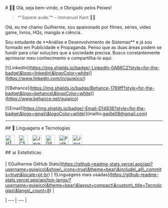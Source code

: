 \# 🙋🏻 Olá, seja bem-vindo, e Obrigado pelos Peixes!



> \*"Sapere aude."\* – Immanuel Kant 📖🔭



Olá, eu me chamo Guilherme, sou apaixonado por filmes, séries, video game, livros, HQs, mangás e ciência.

Sou estudante de \*\*Análise e Desenvolvimento de Sistemas\*\* e já sou formado em Publicidade e Propaganda. Penso que as duas áreas podem se fundir para criar soluções que a sociedade precisa. Busco constantemente aprimorar meu conhecimento e compartilha-lo aqui.



\[!\[LinkedIn](https://img.shields.io/badge/-LinkedIn-0A66C2?style=for-the-badge\&logo=linkedin\&logoColor=white)](https://www.linkedin.com/in/guiwico/)

\[!\[Behance](https://img.shields.io/badge/Behance-1769ff?style=for-the-badge\&logo=behance\&logoColor=white)](https://www.behance.net/guiwico)

\[!\[Email](https://img.shields.io/badge/-Email-D14836?style=for-the-badge\&logo=gmail\&logoColor=white)](mailto:gwille08@gmail.com)



---

\## 🤖 Linguagens e Tecnologias

<img align="left" alt="HTML" title="HTML" width="30px" style="padding-right: 10px;" src="https://cdn.jsdelivr.net/gh/devicons/devicon@latest/icons/html5/html5-original.svg" />

<img align="left" alt="CSS" title="CSS" width="30px" style="padding-right: 10px;" src="https://cdn.jsdelivr.net/gh/devicons/devicon@latest/icons/css3/css3-original.svg" />

<img align="left" alt="JavaScript" title="JavaScript" width="30px" style="padding-right: 10px;" src="https://cdn.jsdelivr.net/gh/devicons/devicon@latest/icons/javascript/javascript-original.svg" />

<img align="left" alt="Git" title="Git" width="30px" style="padding-right: 10px;" src="https://cdn.jsdelivr.net/gh/devicons/devicon@latest/icons/git/git-original.svg" />

<img align="left" alt="Python" title="Python" width="30px" style="padding-right: 10px;" src="https://cdn.jsdelivr.net/gh/devicons/devicon@latest/icons/python/python-original.svg" />

<img align="left" alt="Java" title="Java" width="30px" style="padding-right: 10px;" src="https://cdn.jsdelivr.net/gh/devicons/devicon@latest/icons/java/java-original.svg"/>

<br/>



---

\## 📊 Estatísticas

| !\[Guilherme GitHub Stats](https://github-readme-stats.vercel.app/api?username=guiwico\&show\_icons=true\&theme=bear\&include\_all\_commits=true\&locale=pt-br) | !\[Linguagens mais usadas](https://github-readme-stats.vercel.app/api/top-langs/?username=guiwico\&theme=bear\&layout=compact\&custom\_title=Tecnologias\&langs\_count=8) |

| --- | --- |



